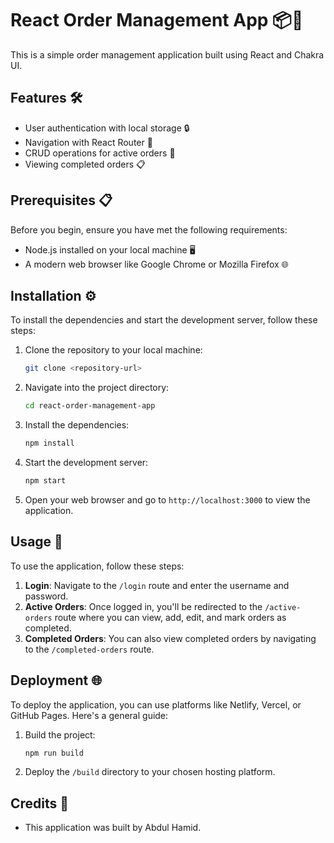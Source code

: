# React Order Management App 📦🚀

This is a simple order management application built using React and Chakra UI.

## Features 🛠️

- User authentication with local storage 🔒
- Navigation with React Router 🚦
- CRUD operations for active orders 📝
- Viewing completed orders 📋

## Prerequisites 📋

Before you begin, ensure you have met the following requirements:

- Node.js installed on your local machine 🖥️
- A modern web browser like Google Chrome or Mozilla Firefox 🌐

## Installation ⚙️

To install the dependencies and start the development server, follow these steps:

1. Clone the repository to your local machine:

   ```bash
   git clone <repository-url>
   ```

2. Navigate into the project directory:

   ```bash
   cd react-order-management-app
   ```

3. Install the dependencies:

   ```bash
   npm install
   ```

4. Start the development server:

   ```bash
   npm start
   ```

5. Open your web browser and go to `http://localhost:3000` to view the application.

## Usage 🚀

To use the application, follow these steps:

1. **Login**: Navigate to the `/login` route and enter the username and password.
2. **Active Orders**: Once logged in, you'll be redirected to the `/active-orders` route where you can view, add, edit, and mark orders as completed.
3. **Completed Orders**: You can also view completed orders by navigating to the `/completed-orders` route.

## Deployment 🌐

To deploy the application, you can use platforms like Netlify, Vercel, or GitHub Pages. Here's a general guide:

1. Build the project:

   ```bash
   npm run build
   ```

2. Deploy the `/build` directory to your chosen hosting platform.

## Credits 👏

- This application was built by Abdul Hamid.

